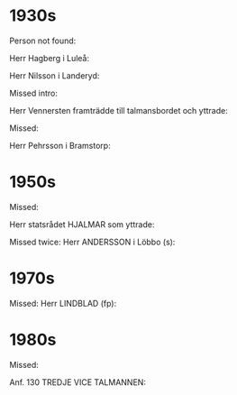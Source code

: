 # 1930s

Person not found:

Herr Hagberg i Luleå:

Herr Nilsson i Landeryd:


Missed intro:

Herr Vennersten framträdde till talmansbordet och yttrade:

Missed:

Herr Pehrsson i Bramstorp:


# 1950s

Missed:

Herr statsrådet HJALMAR som yttrade:


Missed twice:
Herr ANDERSSON i Löbbo (s):


# 1970s

Missed:
Herr LINDBLAD (fp):


# 1980s

Missed:

Anf. 130 TREDJE VICE TALMANNEN: